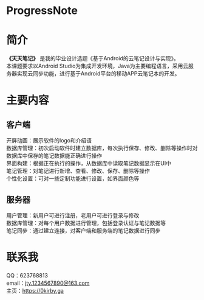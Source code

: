 # ProgressNote
# 简介
**《天天笔记》** 是我的毕业设计选题《基于Android的云笔记设计与实现》。<br>本课题要求以Android Studio为集成开发环境，Java为主要编程语言，采用云服务器实现云同步功能，进行基于Android平台的移动APP云笔记本的开发。
# 主要内容
## 客户端
开屏动画：展示软件的logo和介绍语<br>
数据库管理：初次启动软件时建立数据库，每次执行保存、修改、删除等操作时对数据库中保存的笔记数据能正确进行操作<br>
界面构建：根据正在执行的操作，从数据库中读取笔记数据显示在UI中 <br>
笔记管理：对笔记进行新增、查看、修改、保存、删除等操作<br>
个性化设置：可对一些定制功能进行设置，如界面颜色等<br>
## 服务器
用户管理：新用户可进行注册，老用户可进行登录与修改<br>
数据库管理：对每个用户数据进行管理，包括登录认证与笔记数据等<br>
笔记同步：通过建立连接，对客户端和服务端的笔记数据进行同步<br>
# 联系我
QQ：623768813<br>
email：jty.1234567890@163.com<br>
主页：https://0kirby.ga
